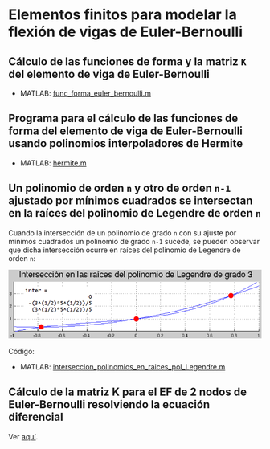 # Elementos finitos para modelar la flexión de vigas de Euler-Bernoulli

## Cálculo de las funciones de forma y la matriz `K` del elemento de viga de Euler-Bernoulli
* MATLAB: [func_forma_euler_bernoulli.m](func_forma_euler_bernoulli.m)

## Programa para el cálculo de las funciones de forma del elemento de viga de Euler-Bernoulli usando polinomios interpoladores de Hermite
* MATLAB: [hermite.m](hermite.m)

## Un polinomio de orden `n` y otro de orden `n-1` ajustado por mínimos cuadrados se intersectan en la raíces del polinomio de Legendre de orden `n`

Cuando la intersección de un polinomio de grado `n` con su ajuste por mínimos cuadrados un polinomio de grado `n-1` sucede, se pueden observar que dicha intersección ocurre en raíces del polinomio de Legendre de orden `n`:

<img src="../../2D/extrapolacion_de_esfuerzos/figs/interseccion_polinomios_en_raices_pol_Legendre.png">

Código:
* MATLAB: [interseccion_polinomios_en_raices_pol_Legendre.m](../../2D/extrapolacion_de_esfuerzos/interseccion_polinomios_en_raices_pol_Legendre.m)

##  Cálculo de la matriz K para el EF de 2 nodos de Euler-Bernoulli resolviendo la ecuación diferencial
Ver [aquí](../../repaso_matricial/portico_2d/deduccion_K_y_fe_elemento_portico_2D/).




